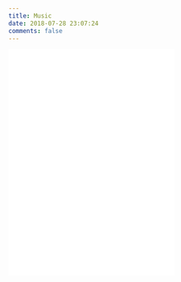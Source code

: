 ```yaml
---
title: Music
date: 2018-07-28 23:07:24
comments: false
---
```


<iframe frameborder="no" border="0" marginwidth="0" marginheight="0" width=330 height=450 src="//music.163.com/outchain/player?type=0&id=2336142857&auto=1&height=430"></iframe>
